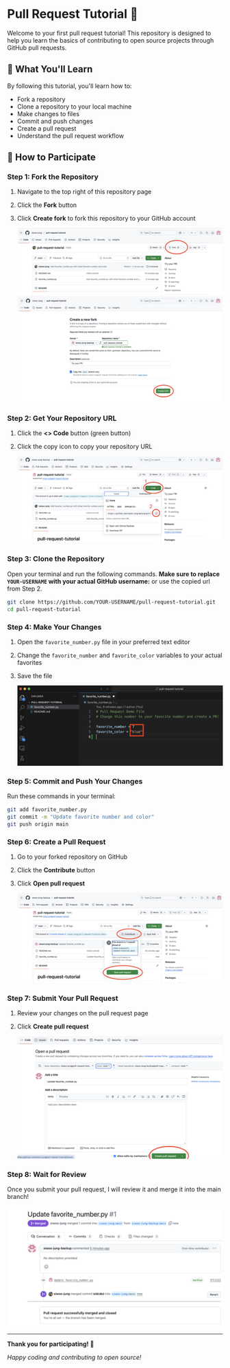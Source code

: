# Pull Request Tutorial 🚀

Welcome to your first pull request tutorial! This repository is designed to help you learn the basics of contributing to open source projects through GitHub pull requests.

## 🎯 What You'll Learn

By following this tutorial, you'll learn how to:
- Fork a repository
- Clone a repository to your local machine
- Make changes to files
- Commit and push changes
- Create a pull request
- Understand the pull request workflow

## 📝 How to Participate

### Step 1: Fork the Repository

1. Navigate to the top right of this repository page
2. Click the **Fork** button
3. Click **Create fork** to fork this repository to your GitHub account

   ![Fork Button](./assets/1.png)
   ![Create Fork Button](./assets/2.png)

### Step 2: Get Your Repository URL

1. Click the **<> Code** button (green button)
2. Click the copy icon to copy your repository URL

   ![Code Button](./assets/3.png)

### Step 3: Clone the Repository

Open your terminal and run the following commands. **Make sure to replace `YOUR-USERNAME` with your actual GitHub username:** or use the copied url from Step 2.

```bash
git clone https://github.com/YOUR-USERNAME/pull-request-tutorial.git
cd pull-request-tutorial
```

### Step 4: Make Your Changes

1. Open the `favorite_number.py` file in your preferred text editor
2. Change the `favorite_number` and `favorite_color` variables to your actual favorites
3. Save the file

   ![Edit favorite number and color](./assets/4.png)

### Step 5: Commit and Push Your Changes

Run these commands in your terminal:

```bash
git add favorite_number.py
git commit -m "Update favorite number and color"
git push origin main
```

### Step 6: Create a Pull Request

1. Go to your forked repository on GitHub
2. Click the **Contribute** button
3. Click **Open pull request**

   ![Contribute](./assets/5.png)

### Step 7: Submit Your Pull Request

1. Review your changes on the pull request page
2. Click **Create pull request**

   ![Create PR](./assets/6.png)

### Step 8: Wait for Review

Once you submit your pull request, I will review it and merge it into the main branch!

![Merged](./assets/7.png)
    
---

**Thank you for participating! 🎉**

*Happy coding and contributing to open source!*

